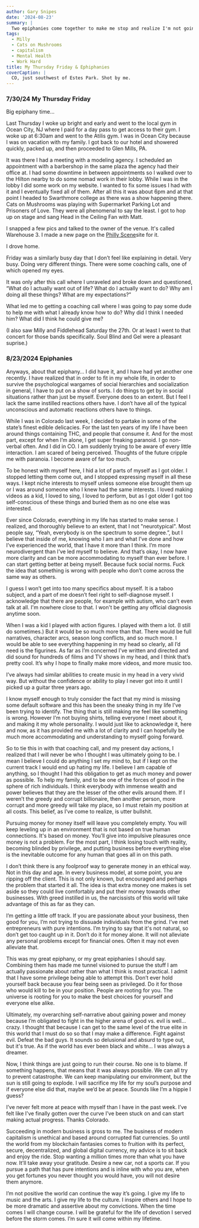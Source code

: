 ```yaml
---
author: Gary Snipes
date: '2024-08-23'
summary: |
  Two epiphanies come together to make me stop and realize I'm not going to be that entrepreneur-bro-sigma-male-grindset. 
tags: 
  - Milly
  - Cats on Mushrooms
  - capitalism
  - Mental Health
  - Work Hard
title: My Thursday Friday & Ephiphanies
coverCaption: |
  CO, just southwest of Estes Park. Shot by me. 
---
```


### 7/30/24 My Thursday Friday

Big epiphany time…

Last Thursday I woke up bright and early and went to the local gym in Ocean City, NJ where I paid for a day pass to get access to their gym. I woke up at 6:30am and went to the Atilis gym. I was in Ocean City because I was on vacation with my family. I got back to our hotel and showered quickly, packed up, and then proceeded to Glen Mills, PA. 

It was there I had a meeting with a modeling agency. I scheduled an appointment with a barbershop in the same plaza the agency had their office at. I had some downtime in between appointments so I walked over to the Hilton nearby to do some nomad work in their lobby. While I was in the lobby I did some work on my website. I wanted to fix some issues I had with it and I eventually fixed all of them. After all this it was about 6pm and at that point I headed to Swarthmore college as there was a show happening there. Cats on Mushrooms was playing with Supermarket Parking Lot and Prisoners of Love. They were all phenomenal to say the least. I got to hop up on stage and sang Head in the Ceiling Fan with Matt. 

I snapped a few pics and talked to the owner of the venue. It's called Warehouse 3. I made a new page on the [Philly Scene](https://phillyscene.net/)site for it. 

I drove home. 

Friday was a similarly busy day that I don’t feel like explaining in detail. Very busy. Doing very different things. There were some coaching calls, one of which opened my eyes. 

It was only after this call where I unraveled and broke down and questioned, “What do I actually want out of life? What do I actually want to do? Why am I doing all these things? What are my expectations?”

What led me to getting a coaching call where I was going to pay some dude to help me with what I already know how to do? Why did I think I needed him? What did I think he could give me? 

(I also saw Milly and Fiddlehead Saturday the 27th. Or at least I went to that concert for those bands specifically. Soul Blind and Gel were a pleasant suprise.) 


### 8/23/2024 Epiphanies

Anyways, about that epiphany… I did have it, and I have had yet another one recently. I have realized that in order to fit in my whole life, in order to survive the psychological wargames of social hierarchies and socialization in general, I have to put on a show of sorts. I do things to get by in social situations rather than just be myself. Everyone does to an extent. But I feel I lack the same instilled reactions others have. I don’t have all of the typical unconscious and automatic reactions others have to things. 

While I was in Colorado last week, I decided to partake in some of the state’s finest edible delicacies. For the last ten years of my life I have been around things containing THC, and people that consume it. And for the most part, except for when I’m alone, I get super freaking paranoid. I go non-verbal often. And I did in CO. I am suddenly trying to be aware of every little interaction. I am scared of being perceived. Thoughts of the future cripple me with paranoia. I become aware of far too much. 

To be honest with myself here, I hid a lot of parts of myself as I got older. I stopped letting them come out, and I stopped expressing myself in all these ways. I kept niche interests to myself unless someone else brought them up or I was around someone who I knew had the same interests. I loved making videos as a kid, I loved to sing, I loved to perform, but as I got older I got too self-conscious of these things and buried them as no one else was interested.

Ever since Colorado, everything in my life has started to make sense. I realized, and thoroughly believe to an extent, that I not "neurotypical". Most people say, “Yeah, everybody is on the spectrum to some degree.”, but I believe that inside of me, knowing who I am and what I’ve done and how I’ve experienced the world, that I have it more than I think. I’m more neurodivergent than I’ve led myself to believe. And that’s okay, I now have more clarity and can be more accommodating to myself than ever before. I can start getting better at being myself. Because fuck social norms. Fuck the idea that something is wrong with people who don’t come across the same way as others. 

I guess I won’t get into too many specifics about myself. It is a taboo subject, and a part of me doesn’t feel right to self-diagnose myself. I acknowledge that there are people, for example with autism, who can’t even talk at all. I'm nowhere close to that. I won't be getting any official diagnosis anytime soon.  

When I was a kid I played with action figures. I played with them a lot. (I still do sometimes.) But it would be so much more than that. There would be full narratives, character arcs, season long conflicts, and so much more. I would be able to see everything happening in my head so clearly, all I’d need is the figurines. As far as I’m concerned I’ve written and directed and did sound for hundreds of films and TV shows in my head, and I think that’s pretty cool. It’s why I hope to finally make more videos, and more music too. 

I’ve always had similar abilities to create music in my head in a very vivid way. But without the confidence or ability to play I never got into it until I picked up a guitar three years ago. 

I know myself enough to truly consider the fact that my mind is missing some default software and this has been the sneaky thing in my life I’ve been trying to identify. The thing that is still making me feel like something is wrong. However I’m not buying shirts, telling everyone I meet about it, and making it my whole personality. I would just like to acknowledge it, here and now, as it has provided me with a lot of clarity and I can hopefully be much more accommodating and understanding to myself going forward. 

So to tie this in with that coaching call, and my present day actions, I realized that I will never be who I thought I was ultimately going to be. I mean I believe I could do anything I set my mind to, but if I kept on the current track I would end up hating my life. I believe I am capable of anything, so I thought I had this obligation to get as much money and power as possible. To help my family, and to be one of the forces of good in the sphere of rich individuals. I think everybody with immense wealth and power believes that they are the lesser of the other evils around them. If I weren’t the greedy and corrupt billionaire, then another person, more corrupt and more greedy will take my place, so I must retain my position at all costs. This belief, as I’ve come to realize, is utter bullshit. 

Pursuing money for money itself will leave you completely empty. You will keep leveling up in an environment that is not based on true human connections. It's based on money. You’ll give into impulsive pleasures once money is not a problem. For the most part, I think losing touch with reality, becoming blinded by privilege, and putting business before everything else is the inevitable outcome for any human that goes all in on this path. 

I don’t think there is any foolproof way to generate money in an ethical way. Not in this day and age. In every business model, at some point, you are ripping off the client. This is not only known, but encouraged and perhaps the problem that started it all. The idea is that extra money one makes is set aside so they could live comfortably and put their money towards other businesses. With greed instilled in us, the narcissists of this world will take advantage of this as far as they can. 

I’m getting a little off track. If you are passionate about your business, then good for you, I’m not trying to dissuade individuals from the grind. I’ve met entrepreneurs with pure intentions. I’m trying to say that it's not natural, so don’t get too caught up in it. Don’t do it for money alone. It will not alleviate any personal problems except for financial ones. Often it may not even alleviate that. 

This was my great epiphany, or my great epiphanies I should say. Combining them has made me tunnel visioned to pursue the stuff I am actually passionate about rather than what I think is most practical. I admit that I have some privilege being able to attempt this. Don’t ever hold yourself back because you fear being seen as privileged. Do it for those who would kill to be in your position. People are rooting for you. The universe is rooting for you to make the best choices for yourself and everyone else alike. 

Ultimately, my overarching self-narrative about gaining power and money because I’m obligated to fight in the higher arena of good vs. evil is well… crazy. I thought that because I can get to the same level of the true elite in this world that I must do so so that I may make a difference. Fight against evil. Defeat the bad guys. It sounds so delusional and absurd to type out, but it's true. As if the world has ever been black and white… I was always a dreamer. 

Now, I think things are just going to run their course. No one is to blame. If something happens, that means that it was always possible. We can all try to prevent catastrophe. We can keep manipulating our environment, but the sun is still going to explode. I will sacrifice my life for my soul’s purpose and if everyone else did that, maybe we’d be at peace. Sounds like I’m a hippie I guess? 

I’ve never felt more at peace with myself than I have in the past week. I’ve felt like I've finally gotten over the curve I’ve been stuck on and can start making actual progress. Thanks Colorado. 

Succeeding in modern business is gross to me. The business of modern capitalism is unethical and based around corrupted fiat currencies. So until the world from my blockchain fantasies comes to fruition with its perfect, secure, decentralized, and global digital currency, my advice is to sit back and enjoy the ride. Stop wanting a million times more than what you have now. It’ll take away your gratitude. Desire a new car, not a sports car. If you pursue a path that has pure intentions and is inline with who you are, when you get fortunes you never thought you would have, you will not desire them anymore. 

I’m not positive the world can continue the way it’s going. I give my life to music and the arts. I give my life to the culture. I inspire others and I hope to be more dramatic and assertive about my convictions. When the time comes I will change course. I will be grateful for the life of devotion I served before the storm comes. I’m sure it will come within my lifetime. 
